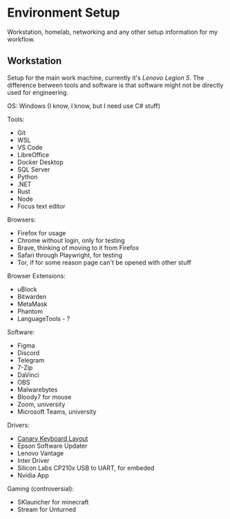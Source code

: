 # Environment Setup

Workstation, homelab, networking and any other setup information for my workflow.


## Workstation

Setup for the main work machine, currently it's *Lenovo Legion 5*.
The difference between tools and software is that
software might not be directly used for engineering.

OS: Windows (I know, I know, but I need use C# stuff)

Tools:
- Git
- WSL
- VS Code
- LibreOffice
- Docker Desktop
- SQL Server
- Python
- .NET
- Rust
- Node
- Focus text editor

Browsers:
- Firefox for usage
- Chrome without login, only for testing
- Brave, thinking of moving to it from Firefox
- Safari through Playwright, for testing
- Tor, if for some reason page can't be opened with other stuff

Browser Extensions:
- uBlock
- Bitwarden
- MetaMask
- Phantom
- LanguageTools - ?

Software:
- Figma
- Discord
- Telegram
- 7-Zip
- DaVinci
- OBS
- Malwarebytes
- Bloody7 for mouse
- Zoom, university
- Microsoft Teams, university

Drivers:
- [Canary Keyboard Layout](https://github.com/Apsu/Canary/releases/tag/v1.0)
- Epson Software Updater
- Lenovo Vantage
- Inter Driver
- Silicon Labs CP210x USB to UART, for embeded
- Nvidia App

Gaming (controversial):
- SKlauncher for minecraft
- Stream for Unturned
